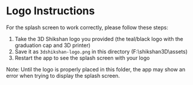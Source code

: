 # Logo Instructions

For the splash screen to work correctly, please follow these steps:

1. Take the 3D Shikshan logo you provided (the teal/black logo with the graduation cap and 3D printer)
2. Save it as `3dshikshan-logo.png` in this directory (F:\shikshan3D\assets\)
3. Restart the app to see the splash screen with your logo

Note: Until the logo is properly placed in this folder, the app may show an error when trying to display the splash screen. 
